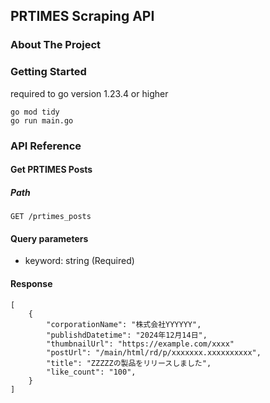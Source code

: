 ## PRTIMES Scraping API

### About The Project

### Getting Started

required to go version 1.23.4 or higher

```
go mod tidy
go run main.go
```

### API Reference

#### Get PRTIMES Posts

##### Path

```
GET /prtimes_posts
```

#### Query parameters
- keyword: string (Required)

#### Response

```
[
    {
        "corporationName": "株式会社YYYYYY",
        "publishdDatetime": "2024年12月14日",
        "thumbnailUrl": "https://example.com/xxxx"
        "postUrl": "/main/html/rd/p/xxxxxxx.xxxxxxxxxx",
        "title": "ZZZZZの製品をリリースしました",
        "like_count": "100",
    }
]
```
